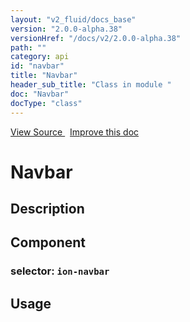 ```yaml
---
layout: "v2_fluid/docs_base"
version: "2.0.0-alpha.38"
versionHref: "/docs/v2/2.0.0-alpha.38"
path: ""
category: api
id: "navbar"
title: "Navbar"
header_sub_title: "Class in module "
doc: "Navbar"
docType: "class"
---
```





<div class="improve-docs">
  <a href='http://github.com/driftyco/ionic2/tree/master/ionic/components/navbar/navbar.ts#L60'>
    View Source
  </a>
  &nbsp;
  <a href='http://github.com/driftyco/ionic2/edit/master/ionic/components/navbar/navbar.ts#L60'>
    Improve this doc
  </a>

  <!-- TODO(drewrygh, perrygovier): render this block in the correct location, markup identical to component docs -->

</div>




<h1 class="api-title">


Navbar






</h1>






<h2>Description</h2>



<h2>Component</h2>
<h3>selector: <code>ion-navbar</code></h3>
<h2>Usage</h2>



<!-- end content block -->


<!-- end body block -->


